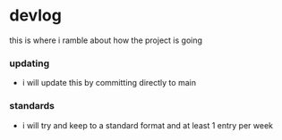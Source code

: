 # devlog
this is where i ramble about how the project is going

### updating
- i will update this by committing directly to main

### standards
- i will try and keep to a standard format and at least 1 entry per week